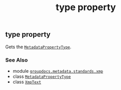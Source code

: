﻿---
title: type property
second_title: GroupDocs.Metadata for Python via .NET API References
description: 
type: docs
url: /python-net/groupdocs.metadata.standards.xmp/xmptext/type/
is_root: false
weight: 60
---

## type property


Gets the [`MetadataPropertyType`](/metadata/python-net/groupdocs.metadata.common/metadatapropertytype).

### See Also
* module [`groupdocs.metadata.standards.xmp`](../../)
* class [`MetadataPropertyType`](/metadata/python-net/groupdocs.metadata.common/metadatapropertytype)
* class [`XmpText`](/metadata/python-net/groupdocs.metadata.standards.xmp/xmptext)

